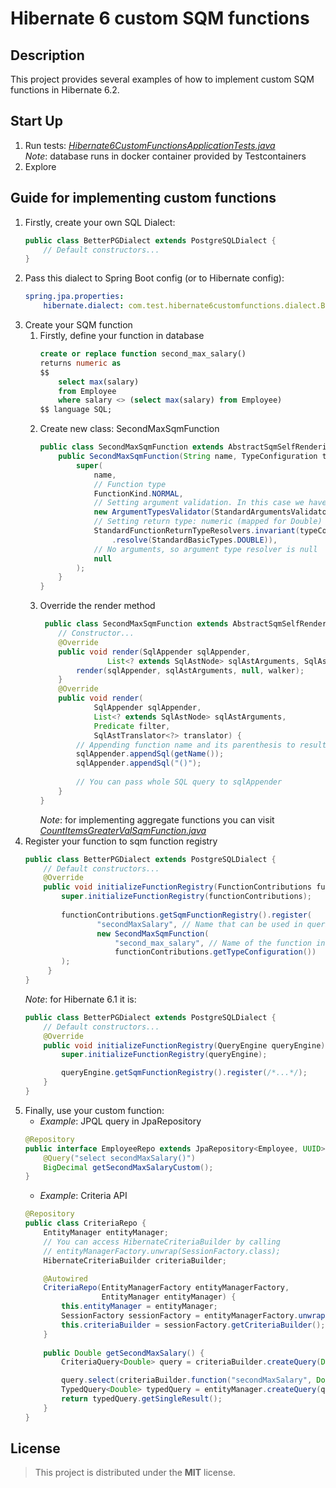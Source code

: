 # Hibernate 6 custom SQM functions

## Description

This project provides several examples of how to implement custom SQM functions in Hibernate 6.2.

## Start Up

1. Run tests:
   *[Hibernate6CustomFunctionsApplicationTests.java](/src/test/java/com/test/hibernate6customfunctions/Hibernate6CustomFunctionsApplicationTests.java)*  
   *Note*: database runs in docker container provided by Testcontainers
2. Explore

## Guide for implementing custom functions

1. Firstly, create your own SQL Dialect:
    ```java
    public class BetterPGDialect extends PostgreSQLDialect {
        // Default constructors...
    }
    ```
2. Pass this dialect to Spring Boot config (or to Hibernate config):
    ```yaml
    spring.jpa.properties:
        hibernate.dialect: com.test.hibernate6customfunctions.dialect.BetterPGDialect
    ```
3. Create your SQM function
    1. Firstly, define your function in database
       ```sql
       create or replace function second_max_salary() 
       returns numeric as 
       $$
           select max(salary) 
           from Employee 
           where salary <> (select max(salary) from Employee) 
       $$ language SQL;
       ```
    2. Create new class: SecondMaxSqmFunction
       ```java
       public class SecondMaxSqmFunction extends AbstractSqmSelfRenderingFunctionDescriptor {
           public SecondMaxSqmFunction(String name, TypeConfiguration typeConfiguration) {
               super(
                   name,
                   // Function type
                   FunctionKind.NORMAL,
                   // Setting argument validation. In this case we have no input args
                   new ArgumentTypesValidator(StandardArgumentsValidators.NO_ARGS),
                   // Setting return type: numeric (mapped for Double)
                   StandardFunctionReturnTypeResolvers.invariant(typeConfiguration.getBasicTypeRegistry()
                       .resolve(StandardBasicTypes.DOUBLE)),
                   // No arguments, so argument type resolver is null 
                   null
               );
           }
       }
       ```
    3. Override the render method
        ```java
         public class SecondMaxSqmFunction extends AbstractSqmSelfRenderingFunctionDescriptor {
            // Constructor...
            @Override
            public void render(SqlAppender sqlAppender, 
                       List<? extends SqlAstNode> sqlAstArguments, SqlAstTranslator<?> walker) {
                render(sqlAppender, sqlAstArguments, null, walker);
            }
            @Override
            public void render(
                    SqlAppender sqlAppender,
                    List<? extends SqlAstNode> sqlAstArguments,
                    Predicate filter,
                    SqlAstTranslator<?> translator) {
                // Appending function name and its parenthesis to result SQL query
                sqlAppender.appendSql(getName());
                sqlAppender.appendSql("()");
				
                // You can pass whole SQL query to sqlAppender
            }
        }
        ```
       *Note*: for implementing aggregate functions you can
       visit
       *[CountItemsGreaterValSqmFunction.java](src/main/java/com/test/hibernate6customfunctions/fuctions/CountItemsGreaterValSqmFunction.java)*
4. Register your function to sqm function registry
    ```java
    public class BetterPGDialect extends PostgreSQLDialect {
        // Default constructors...
        @Override
        public void initializeFunctionRegistry(FunctionContributions functionContributions) {
            super.initializeFunctionRegistry(functionContributions);
            
            functionContributions.getSqmFunctionRegistry().register(
                    "secondMaxSalary", // Name that can be used in queries 
                    new SecondMaxSqmFunction(
                        "second_max_salary", // Name of the function in the database
                        functionContributions.getTypeConfiguration())
            );
         }
    }
    ```
    *Note*: for Hibernate 6.1 it is:
    ```java
    public class BetterPGDialect extends PostgreSQLDialect {
        // Default constructors...
        @Override
        public void initializeFunctionRegistry(QueryEngine queryEngine) {
            super.initializeFunctionRegistry(queryEngine);

            queryEngine.getSqmFunctionRegistry().register(/*...*/);
        }
    }
    ```
5.  Finally, use your custom function:  
    * *Example*: JPQL query in JpaRepository
    ```java
    @Repository
    public interface EmployeeRepo extends JpaRepository<Employee, UUID> {
        @Query("select secondMaxSalary()")
        BigDecimal getSecondMaxSalaryCustom();
    }
    ```
    * *Example*: Criteria API
    ```java
    @Repository
    public class CriteriaRepo {
        EntityManager entityManager;
        // You can access HibernateCriteriaBuilder by calling 
        // entityManagerFactory.unwrap(SessionFactory.class);
        HibernateCriteriaBuilder criteriaBuilder;
    
        @Autowired
        CriteriaRepo(EntityManagerFactory entityManagerFactory,
                     EntityManager entityManager) {
            this.entityManager = entityManager;
            SessionFactory sessionFactory = entityManagerFactory.unwrap(SessionFactory.class);
            this.criteriaBuilder = sessionFactory.getCriteriaBuilder();
        }
        
        public Double getSecondMaxSalary() {
            CriteriaQuery<Double> query = criteriaBuilder.createQuery(Double.class);
    
            query.select(criteriaBuilder.function("secondMaxSalary", Double.class, null));
            TypedQuery<Double> typedQuery = entityManager.createQuery(query);
            return typedQuery.getSingleResult();
        }
    }
    ```
## License

> This project is distributed under the **MIT** license.
